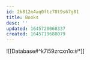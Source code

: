 ```yaml
---
id: 2k812e4aq0ftz78t9s67g81
title: Books
desc: ''
updated: 1645720068337
created: 1645719688079
---
```


![[Database#^k7i59zrcxn1o:#*]]
